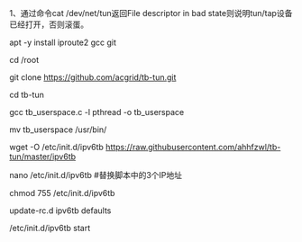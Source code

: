 1、通过命令cat /dev/net/tun返回File descriptor in bad state则说明tun/tap设备已经打开，否则滚蛋。

apt -y install iproute2 gcc git

cd /root

git clone https://github.com/acgrid/tb-tun.git

cd tb-tun

gcc tb_userspace.c -l pthread -o tb_userspace

mv tb_userspace /usr/bin/

wget -O /etc/init.d/ipv6tb https://raw.githubusercontent.com/ahhfzwl/tb-tun/master/ipv6tb

nano /etc/init.d/ipv6tb #替换脚本中的3个IP地址

chmod 755 /etc/init.d/ipv6tb

update-rc.d ipv6tb defaults

/etc/init.d/ipv6tb start
